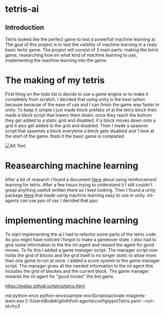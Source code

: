 # tetris-ai

## Introduction
Tetris looked like the perfect game to test a powerfull machine learning ai. The goal of this project is to test the vaibility of machine learning in a realy basic tertis game.
The project will consist of 3 main parts: making the tetris game, researching how en what kind of machine learning to use, implementing the machine learning into the game.

# The making of my tetris
First thing on the todo list is decide to use a game engine or to make it completely from scratch. I decided that using unity is the best option because bevause of the ease of use and I can finish the game way faster in unity. To keep it simple I just made block prefabs of al the tetris block then made a block script that lowers them down. once they reach the bottom they get added to a static grid and disabled. if a block moves down onto a grid it also get added to the grid and disabled. Then I made a spawner script that spawnes a block everytime a block gets disabled and 1 time at the start of the game. thats it the basic game is completed.

 ![Alt Text](/Images/)
 
# Reasearching machine learning
After a bit of research I found a document [Here](https://melax.github.io/tetris/tetris.html) about using reinforcement learning for tetris. After a few hours trying to understand it I still couldn't grasp anything usefull written there so I kept looking. Then I found a unity package [Here](https://github.com/Unity-Technologies/ml-agents) that made using machine learning easy to use in unity. ml-agents can use ppo of sac I decided that ppo.

# implementing machine learning
To start implementing the ai I had to refactor some parts of the tetris code. As you might have noticed I forgot to make a gameover state. I also had to give some information to the the ml-agent and reward the agent for good moves. To fix this I added a game manager script. The manager script now holds the grid of blocks and the grid itself is no longer static to allow more than one game to run at once. I added a score system to the game manager script. The manager gives all the needed information to the ml agent this includes the grid of blockes and the current block. The game manager rewards the ml agent for "good moves" the bot gains 

https://melax.github.io/tetris/tetris.html

md python-envs
python-envs\sample-env\Scripts\activate
mlagents-learn.exe C:\Users\Bodek\gitshit\ml-agents\config\ppo\Tetris.yaml --run-id=try3
